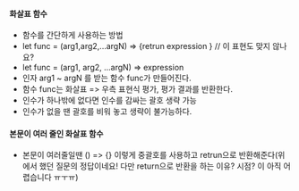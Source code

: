 #### 화살표 함수
  * 함수를 간단하게 사용하는 방법
  * let func = (arg1,arg2,...argN) => {retrun expression }  // 이 표현도 맞지 않나요?
  * let func = (arg1, arg2, ...argN) => expression
  * 인자 arg1 ~ argN 를 받는 함수 func가 만들어진다. 
  * 함수 func는 화살표 => 우측 표현식 평가, 평가 결과를 반환한다.
  * 인수가 하나밖에 없다면 인수를 감싸는 괄호 생략 가능 
  * 인수가 없을 땐 괄호를 비워 놓고 생략이 불가능하다.

#### 본문이 여러 줄인 화살표 함수
  * 본문이 여러줄일땐 () => {} 이렇게 중괄호를 사용하고 retrun으로 반환해준다(위에서 했던 질문의 정답이네요! 다만 return으로 반환을 하는 이유? 시점? 이 아직 어렵습니다 ㅠㅜㅠ)
 
